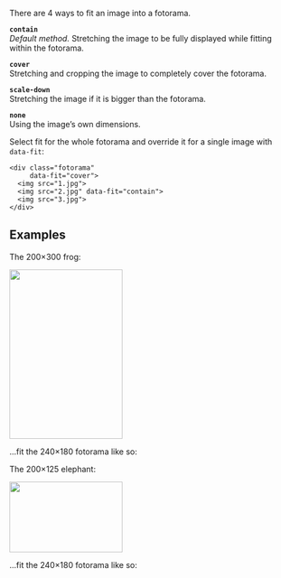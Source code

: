 There are 4&nbsp;ways to&nbsp;fit an&nbsp;image into a&nbsp;fotorama.

**`contain`**<br>
_Default method._ Stretching the image to&nbsp;be&nbsp;fully displayed while fitting within the fotorama.

**`cover`**<br>
Stretching and cropping the image to&nbsp;completely cover the fotorama.

**`scale-down`**<br>
Stretching the image if&nbsp;it&nbsp;is&nbsp;bigger than the fotorama.

**`none`**<br>
Using the image’s own dimensions.

Select fit for the whole fotorama and override it&nbsp;for a&nbsp;single image with `data-fit`:

	<div class="fotorama"
	     data-fit="cover">
	  <img src="1.jpg">
	  <img src="2.jpg" data-fit="contain">
	  <img src="3.jpg">
	</div>

## Examples
The 200×300 frog:

<p class="image"><img src="http://fotorama.s3.amazonaws.com/i/fit/frog.png" width="200" height="300"></p>

...fit the 240×180 fotorama like so:

<div class="fotorama-wrap fit-example">
<div class="fotorama" data-width="240" data-ratio="240/180" data-max-width="100%" data-fit="contain">
	<a href="http://fotorama.s3.amazonaws.com/i/fit/frog.png" data-caption="contain"></a>
</div>
<div class="fotorama" data-width="240" data-ratio="240/180" data-max-width="100%" data-fit="cover">
	<a href="http://fotorama.s3.amazonaws.com/i/fit/frog.png" data-caption="cover"></a>
</div>
<div class="fotorama" data-width="240" data-ratio="240/180" data-max-width="100%" data-fit="scale-down">
	<a href="http://fotorama.s3.amazonaws.com/i/fit/frog.png" data-caption="scale-down"></a>
</div>
<div class="fotorama" data-width="240" data-ratio="240/180" data-max-width="100%" data-fit="none">
	<a href="http://fotorama.s3.amazonaws.com/i/fit/frog.png" data-caption="none"></a>
</div>
</div>

The 200×125 elephant:

<p class="image"><img src="http://fotorama.s3.amazonaws.com/i/fit/elephant.png" width="200" height="125"></p>

...fit the 240×180 fotorama like so:

<div class="fotorama-wrap fit-example">
<div class="fotorama" data-width="240" data-ratio="240/180" data-max-width="100%" data-fit="contain">
	<a href="http://fotorama.s3.amazonaws.com/i/fit/elephant.png" data-caption="contain"></a>
</div>
<div class="fotorama" data-width="240" data-ratio="240/180" data-max-width="100%" data-fit="cover">
	<a href="http://fotorama.s3.amazonaws.com/i/fit/elephant.png" data-caption="cover"></a>
</div>
<div class="fotorama" data-width="240" data-ratio="240/180" data-max-width="100%" data-fit="scale-down">
	<a href="http://fotorama.s3.amazonaws.com/i/fit/elephant.png" data-caption="scale-down"></a>
</div>
<div class="fotorama" data-width="240" data-ratio="240/180" data-max-width="100%" data-fit="none">
	<a href="http://fotorama.s3.amazonaws.com/i/fit/elephant.png" data-caption="none"></a>
</div>
</div>